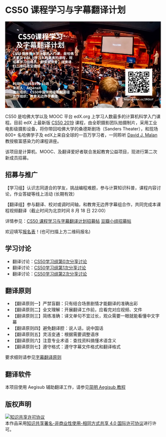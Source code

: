 # CS50 课程学习与字幕翻译计划

![poster](images/poster.jpg)

CS50 是哈佛大学以及 MOOC 平台 edX.org 上学习人数最多的计算机科学入门课程。目前 edX 上最新版 [CS50 2019](https://courses.edx.org/courses/course-v1:HarvardX+CS50+X/course/) 课程，由全职摄影团队拍摄制片，采用工业电影级摄影设备，将你带回哈佛大学的桑德斯剧场（Sanders Theater），和现场 800+ 名哈佛学子及 edX上来自全球的一百万学习者，一同聆听 [David J. Malan](https://en.wikipedia.org/wiki/David\_J.\_Malan) 教授极富感染力的课程讲座。

该项目是计算机、MOOC、及翻译爱好者联合发起教育公益项目，现进行第二次新成员招募。

##  招募与推广

【学习组】认识志同道合的学友，挑战编程难题，参与计算知识科普，课程内容讨论，作业答疑等线上活动  (长期有效）

【翻译组】参与翻译、校对或调时间轴，和教育无边界字幕组合作，共同完成本课程视频翻译（截止时间为北京时间 8 月 18 日 22:00）

详情参见：[CS50 课程学习与字幕翻译计划招募帖](hello,new.md) [豆瓣小组招募帖](https://www.douban.com/group/topic/148602699/)

欢迎填写[报名表](http://wjx.cn/jq/43792277.aspx)！(也可扫描上方二维码报名)

## 学习讨论

* 翻译讨论：[CS50学习组第0次分享讨论](study-group-discussion/study-group-discussion0.md)
* 翻译讨论：[CS50学习组第1次分享讨论](study-group-discussion/study-group-discussion1.md)
* 翻译讨论：[CS50学习组第2次分享讨论](study-group-discussion/study-group-discussion2.md)

## 翻译原则 

* 【翻译原则一】严禁盲翻：只有结合场景剧情才能翻译的准确出彩
* 【翻译原则二】全文理解：开展翻译工作前，应看完对应视频、文件
* 【翻译原则三】简练准确：译文单句不宜过长，观众需要一眼就能看懂中文字幕
* 【翻译原则四】避免翻译腔：说人话，说中国话
* 【翻译原则五】灵活变通：根据需要调整语序
* 【翻译原则六】注意专业术语：查找资料搞懂术语含义
* 【翻译原则七】遵守格式：遵守字幕文件格式和翻译格式

要求细则请参见[字幕翻译原则](principles-of-subtitle-translation.md)
 
## 翻译软件

本项目使用 Aegisub 辅助翻译工作，请参见[简明 Aegisub 教程](Aegisub_Tutorial.md)

## 版权声明

<a rel="license" href="http://creativecommons.org/licenses/by-nc-sa/4.0/"><img alt="知识共享许可协议" style="border-width:0" src="https://i.creativecommons.org/l/by-nc-sa/4.0/88x31.png" /></a><br />本作品采用<a rel="license" href="http://creativecommons.org/licenses/by-nc-sa/4.0/">知识共享署名-非商业性使用-相同方式共享 4.0 国际许可协议</a>进行许可。
